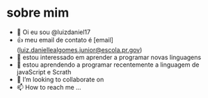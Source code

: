 # sobre mim 
- 👋 Oi eu sou @luizdaniel17
- 👍 meu email de contato é [email] (luiz.daniellealgomes.junior@escola.pr.gov)
- 👀  estou interessado em aprender a programar novas linguagens
- 🌱 estou aprendendo a programar recentemente a linguagem de javaScript e Scrath
- 💞️ I’m looking to collaborate on
- 📫 How to reach me ...

<!---
luizdaniel17/luizdaniel17 is a ✨ special ✨ repository because its `README.md` (this file) appears on your GitHub profile.
You can click the Preview link to take a look at your changes.




![Scratch](https://img.shields.io/badge/JavaScript-323330?style=for-the-badge&logo=javascript&logoColor=F7DF1E)
--->
